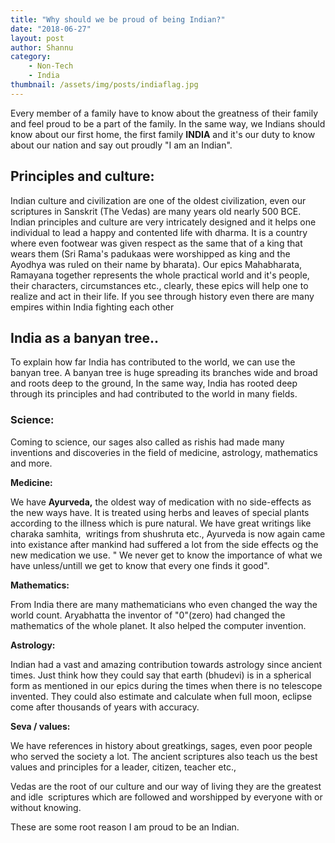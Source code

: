 ```yaml
---
title: "Why should we be proud of being Indian?"
date: "2018-06-27"
layout: post
author: Shannu
category: 
    - Non-Tech
    - India
thumbnail: /assets/img/posts/indiaflag.jpg
---
```


Every member of a family have to know about the greatness of their family and feel proud to be a part of the family. In the same way, we Indians should know about our first home, the first family **INDIA** and it's our duty to know about our nation and say out proudly "I am an Indian".

## Principles and culture:

Indian culture and civilization are one of the oldest civilization, even our scriptures in Sanskrit (The Vedas) are many years old nearly 500 BCE. Indian principles and culture are very intricately designed and it helps one individual to lead a happy and contented life with dharma. It is a country where even footwear was given respect as the same that of a king that wears them (Sri Rama's padukaas were worshipped as king and the Ayodhya was ruled on their name by bharata). Our epics Mahabharata, Ramayana together represents the whole practical world and it's people, their characters, circumstances etc., clearly, these epics will help one to realize and act in their life. If you see through history even there are many empires within India fighting each other

## India as a banyan tree..

To explain how far India has contributed to the world, we can use the banyan tree. A banyan tree is huge spreading its branches wide and broad and roots deep to the ground, In the same way, India has rooted deep through its principles and had contributed to the world in many fields.

### Science:

Coming to science, our sages also called as rishis had made many inventions and discoveries in the field of medicine, astrology, mathematics and more.

**Medicine:**

We have **Ayurveda,** the oldest way of medication with no side-effects as the new ways have. It is treated using herbs and leaves of special plants according to the illness which is pure natural. We have great writings like charaka samhita,  writings from shushruta etc., Ayurveda is now again came into existance after mankind had suffered a lot from the side effects og the new medication we use. " We never get to know the importance of what we have unless/untill we get to know that every one finds it good".

**Mathematics:**

From India there are many mathematicians who even changed the way the world count. Aryabhatta the inventor of "0"(zero) had changed the mathematics of the whole planet. It also helped the computer invention.

**Astrology:**

Indian had a vast and amazing contribution towards astrology since ancient times. Just think how they could say that earth (bhudevi) is in a spherical form as mentioned in our epics during the times when there is no telescope invented. They could also estimate and calculate when full moon, eclipse come after thousands of years with accuracy.

**Seva / values:**

We have references in history about greatkings, sages, even poor people who served the society a lot. The ancient scriptures also teach us the best values and principles for a leader, citizen, teacher etc.,

Vedas are the root of our culture and our way of living they are the greatest and idle  scriptures which are followed and worshipped by everyone with or without knowing.

These are some root reason I am proud to be an Indian.
